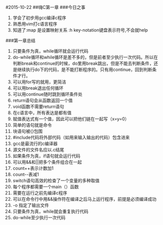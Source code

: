 #2015-10-22
##嗨C第一章
###今日之事
1. 学会了初步用gcc编译c程序
2. 熟悉用vim打c语言程序
3. 知道了:map  是设置映射关系  :h key-notation键盘表示符号,不会就help

###第一章总结
1. 只要条件为真，while循环就会运行代码
2. do-while循环和while循环是差不多的，但是前者至少执行一次代码。所以在判断break和continue的时候，do里用break跳出，但是不能去判断条件，还是继续执行do下的代码，是不能打断程序的。只有用continue，回到判断条件才行。
3. 可以用for写的就用，更简洁
4. 可以用break退出任何循环
5. 可以用continue随时跳到循环条件处
6. return语句会从函数返回一个值
7. void函数不需要return语句
8. 在c语言中，所有表达是都有值
9. 赋值表达式有一个值，因此可以把他们链在一起写（x=y=0）
10. 简单的语句就是命令
11. 块语句被{}包围
12. #include代码将外部代码（如用来输入输出的代码）包含进来
13. gcc是最流行的c编译器
14. 源文件的文件名应以.c结尾
15. 如果条件为真，if语句就会运行代码
16. 可以用&&和||把多个条件组合在一起
17. count++表示计数加1
18. count--表减1
19. switch语句高效的检查了一个变量的多种取值
20. 每个程序都需要一个main（）函数
21. 需要在运行之前先编译c程序
22. 可以在命令行中用&&操作符在编译之后马上运行程序，前提是必须编译成功
23. -o 指定了输出文件
24. 只要条件为真，while就会重复执行代码
25. do-while至少执行一次代码

















 

